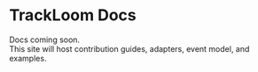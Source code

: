 # TrackLoom Docs

Docs coming soon.  
This site will host contribution guides, adapters, event model, and examples.

